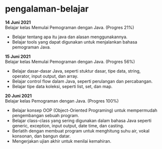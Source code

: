 # pengalaman-belajar<br>
**14 Juni 2021**<br>
Belajar kelas Memulai Pemograman dengan Java. (Progres 21%)
* Belajar tentang apa itu java dan alasan menggunakannya.
* Belajar tools yang dapat digunakan untuk menjalankan bahasa pemograman Java.

**15 Juni 2021**<br>
Belajar kelas Memulai Pemograman dengan Java. (Progres 56%)
* Belajar dasar-dasar Java, seperti stuktur dasar, tipe data, string, operator, input output, dan array.
* Belajar control flow dalam Java, seperti perulangan dan percabangan.
* Belajar tipe data koleksi, seperti list, set, dan map.

**20 Juni 2021**<br>
Belajar kelas Pemograman dengan Java. (Progres 100%)
* Belajar konsep OOP (Object-Oriented Programing) untuk mempermudah pengembangan sebuah program.
* Belajar class-class yang sering digunakan dalam bahasa Java seperti generic, exception, input output, date time, dan casting.
* Berlatih dengan membuat program untuk menghitung suhu air, vokal konsonan, dan bangun datar.
* Mengerjakan ujian akhir untuk menilai kemahiran.
